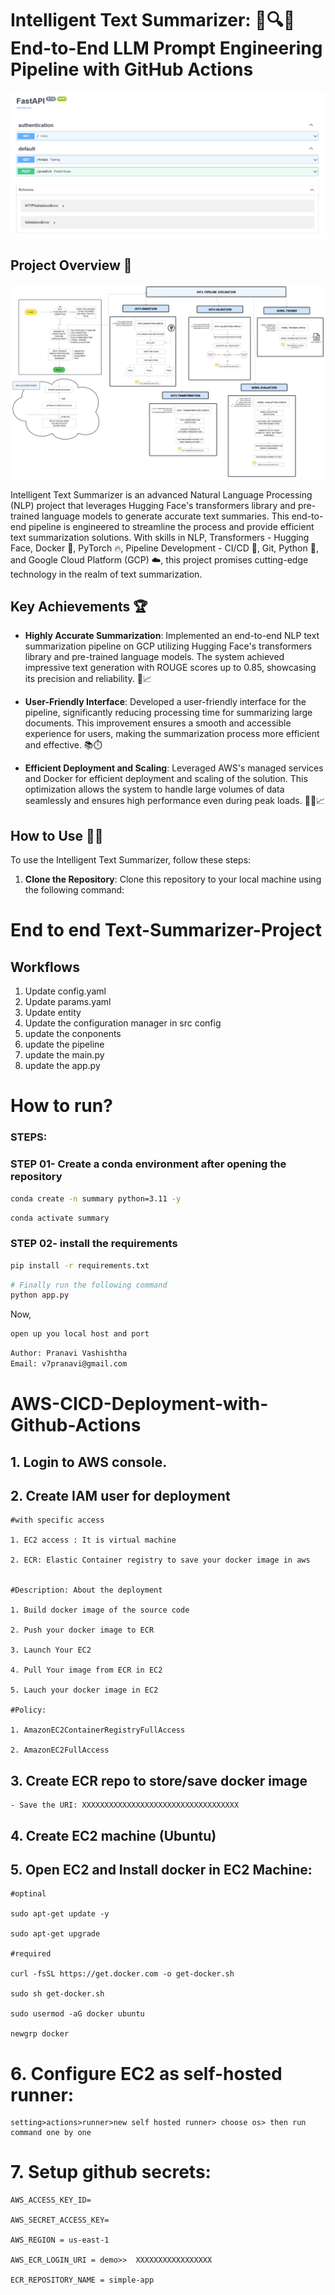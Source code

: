 # Intelligent Text Summarizer: 📝🔍📜 End-to-End LLM Prompt Engineering Pipeline with GitHub Actions

![Intelligent Text Summarizer](https://github.com/pvashish/End_to_End_Text_Summarizer/blob/main/textS.PNG)

## Project Overview 🚀

![flowchart](https://github.com/pvashish/End_to_End_Text_Summarizer/blob/main/flowchart.png)

Intelligent Text Summarizer is an advanced Natural Language Processing (NLP) project that leverages Hugging Face's transformers library and pre-trained language models to generate accurate text summaries. This end-to-end pipeline is engineered to streamline the process and provide efficient text summarization solutions. With skills in NLP, Transformers - Hugging Face, Docker 🐳, PyTorch 🔥, Pipeline Development - CI/CD 🔄, Git, Python 🐍, and Google Cloud Platform (GCP) ☁️, this project promises cutting-edge technology in the realm of text summarization.

## Key Achievements 🏆

- **Highly Accurate Summarization**: Implemented an end-to-end NLP text summarization pipeline on GCP utilizing Hugging Face's transformers library and pre-trained language models. The system achieved impressive text generation with ROUGE scores up to 0.85, showcasing its precision and reliability. 🎯📈

- **User-Friendly Interface**: Developed a user-friendly interface for the pipeline, significantly reducing processing time for summarizing large documents. This improvement ensures a smooth and accessible experience for users, making the summarization process more efficient and effective. 📚⏱️

- **Efficient Deployment and Scaling**: Leveraged AWS's managed services and Docker for efficient deployment and scaling of the solution. This optimization allows the system to handle large volumes of data seamlessly and ensures high performance even during peak loads. 🚀💨📈

## How to Use 📝🔧

To use the Intelligent Text Summarizer, follow these steps:

1. **Clone the Repository**: Clone this repository to your local machine using the following command:




# End to end Text-Summarizer-Project

## Workflows

1. Update config.yaml
2. Update params.yaml
3. Update entity
4. Update the configuration manager in src config
5. update the conponents
6. update the pipeline
7. update the main.py
8. update the app.py


# How to run?
### STEPS:


### STEP 01- Create a conda environment after opening the repository

```bash
conda create -n summary python=3.11 -y
```

```bash
conda activate summary
```


### STEP 02- install the requirements
```bash
pip install -r requirements.txt
```


```bash
# Finally run the following command
python app.py
```

Now,
```bash
open up you local host and port
```


```bash
Author: Pranavi Vashishtha
Email: v7pranavi@gmail.com

```



# AWS-CICD-Deployment-with-Github-Actions

## 1. Login to AWS console.

## 2. Create IAM user for deployment

	#with specific access

	1. EC2 access : It is virtual machine

	2. ECR: Elastic Container registry to save your docker image in aws


	#Description: About the deployment

	1. Build docker image of the source code

	2. Push your docker image to ECR

	3. Launch Your EC2 

	4. Pull Your image from ECR in EC2

	5. Lauch your docker image in EC2

	#Policy:

	1. AmazonEC2ContainerRegistryFullAccess

	2. AmazonEC2FullAccess

	
## 3. Create ECR repo to store/save docker image
    - Save the URI: XXXXXXXXXXXXXXXXXXXXXXXXXXXXXXXXXXX

	
## 4. Create EC2 machine (Ubuntu) 

## 5. Open EC2 and Install docker in EC2 Machine:
	
	
	#optinal

	sudo apt-get update -y

	sudo apt-get upgrade
	
	#required

	curl -fsSL https://get.docker.com -o get-docker.sh

	sudo sh get-docker.sh

	sudo usermod -aG docker ubuntu

	newgrp docker
	
# 6. Configure EC2 as self-hosted runner:
    setting>actions>runner>new self hosted runner> choose os> then run command one by one


# 7. Setup github secrets:

    AWS_ACCESS_KEY_ID=

    AWS_SECRET_ACCESS_KEY=

    AWS_REGION = us-east-1

    AWS_ECR_LOGIN_URI = demo>>  XXXXXXXXXXXXXXXXX

    ECR_REPOSITORY_NAME = simple-app
